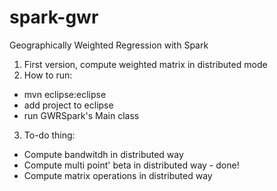 # spark-gwr
Geographically Weighted Regression with Spark

1. First version, compute weighted matrix in distributed mode
2. How to run:
  - mvn eclipse:eclipse
  - add project to eclipse 
  - run GWRSpark's Main class
3. To-do thing:
 - Compute bandwitdh in distributed way
 - Compute multi point' beta in distributed way - done!
 - Compute matrix operations in distributed way

